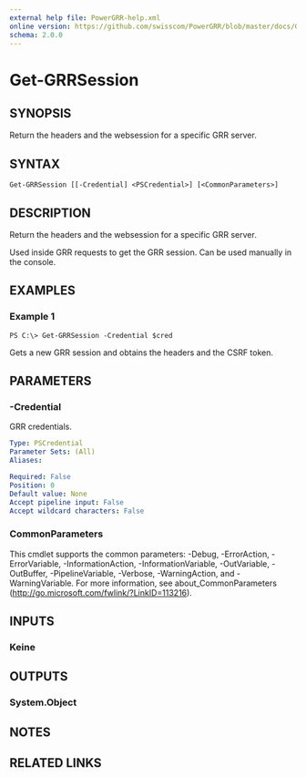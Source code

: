 ```yaml
---
external help file: PowerGRR-help.xml
online version: https://github.com/swisscom/PowerGRR/blob/master/docs/Get-GRRSession.md
schema: 2.0.0
---
```


# Get-GRRSession

## SYNOPSIS
Return the headers and the websession for a specific GRR server.

## SYNTAX

```
Get-GRRSession [[-Credential] <PSCredential>] [<CommonParameters>]
```

## DESCRIPTION
Return the headers and the websession for a specific GRR server.

Used inside GRR requests to get the GRR session. Can be used manually in the
console. 

## EXAMPLES

### Example 1
```
PS C:\> Get-GRRSession -Credential $cred
```

Gets a new GRR session and obtains the headers and the CSRF token.

## PARAMETERS

### -Credential
GRR credentials.

```yaml
Type: PSCredential
Parameter Sets: (All)
Aliases: 

Required: False
Position: 0
Default value: None
Accept pipeline input: False
Accept wildcard characters: False
```

### CommonParameters
This cmdlet supports the common parameters: -Debug, -ErrorAction, -ErrorVariable, -InformationAction, -InformationVariable, -OutVariable, -OutBuffer, -PipelineVariable, -Verbose, -WarningAction, and -WarningVariable. For more information, see about_CommonParameters (http://go.microsoft.com/fwlink/?LinkID=113216).

## INPUTS

### Keine

## OUTPUTS

### System.Object

## NOTES

## RELATED LINKS

